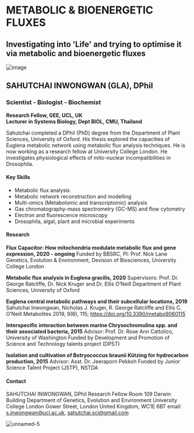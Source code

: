 # METABOLIC & BIOENERGETIC FLUXES

## Investigating into 'Life' and trying to optimise it via metabolic and bioenergetic fluxes

![image](https://user-images.githubusercontent.com/77986547/166149035-60d30a67-26a2-4fab-8b53-5bdbeb3591dc.png) 

## **SAHUTCHAI INWONGWAN (GLA), DPhil**
### Scientist - Biologist - Biochemist
**Research Fellow, GEE, UCL, UK  
Lecturer in Systems Biology, Dept BIOL, CMU, Thailand**

Sahutchai completed a DPhil (PhD) degree from the Department of Plant Sciences, University of Oxford. 
His thesis explored the capacities of Euglena metabolic network using metabolic flux analysis techniques. 
He is now working as a research fellow at University College London. 
He investigates physiological effects of mito-nuclear incompatibilities in Drosophila.


#### Key Skills
- Metabolic flux analysis
- Metabolic network reconstruction and modelling 
- Multi-omics (Metabolomic and transcriptomic) analysis
- Gas chromatography–mass spectrometry (GC-MS) and flow cytometry
- Electron and fluorescence microscopy 
- Drosophila, algal, plant and microbial experiments


#### Research
**Flux Capacitor: How mitochondria modulate metabolic flux and gene expression, 2020 - ongoing**
Funded by BBSRC, PI: Prof. Nick Lane
Genetics, Evolution & Environment, Devision of Biosciences, University College London

**Metabolic flux analysis in Euglena gracilis, 2020** 
Supervisors: Prof. Dr. George Ratcliffe, Dr. Nick Kruger and Dr. Ellis O’Neill
Department of Plant Sciences, University of Oxford

**Euglena central metabolic pathways and their subcellular locations, 2019**
Sahutchai Inwongwan, Nicholas J. Kruger, R. George Ratcliffe and Ellis C. O’Neill
Metabolites 2019, 9(6), 115; https://doi.org/10.3390/metabo9060115

**Interspecific interaction between marine Chrysochromulina spp. and their associated bacteria, 2015**
Advisor: Prof. Dr. Rose Ann Cattolico, University of Washington
Funded by Development and Promotion of Science and Technology talents project (DPST)

**Isolation and cultivation of Botryococcus braunii Kützing for hydrocarbon production, 2015**
Advisor: Asst. Dr. Jeeraporn Pekkoh 
Funded by Junior Science Talent Project (JSTP), NSTDA

#### Contact
SAHUTCHAI INWONGWAN, DPhil 
Research Fellow
Room 109 Darwin Building
Department of Genetics, Evolution and Environment
University College London 
Gower Street, London
United Kingdom, WC1E 6BT 
email: s.inwongwan@ucl.ac.uk, sahutchai.sci@gmail.com

![unnamed-5](https://user-images.githubusercontent.com/77986547/166148973-b247c06c-0b85-4042-a590-12fdbff6ca1e.jpg)
